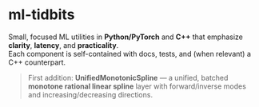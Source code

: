 # ml-tidbits

Small, focused ML utilities in **Python/PyTorch** and **C++** that emphasize **clarity**, **latency**, and **practicality**.  
Each component is self-contained with docs, tests, and (when relevant) a C++ counterpart.

> First addition: **UnifiedMonotonicSpline** — a unified, batched **monotone rational linear spline** layer with forward/inverse modes and increasing/decreasing directions.
